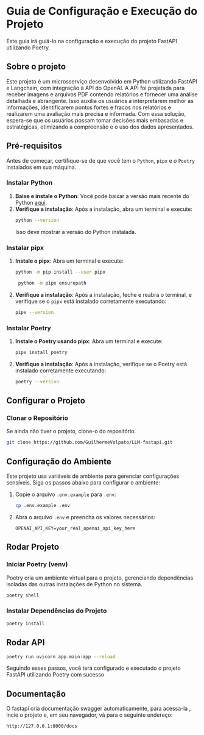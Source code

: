 # Guia de Configuração e Execução do Projeto

Este guia irá guiá-lo na configuração e execução do projeto FastAPI utilizando Poetry.

## Sobre o projeto

Este projeto é um microsserviço desenvolvido em Python utilizando FastAPI e Langchain, com integração à API do OpenAI. A API foi projetada para receber imagens e arquivos PDF contendo relatórios e fornecer uma análise detalhada e abrangente. Isso auxilia os usuários a interpretarem melhor as informações, identificarem pontos fortes e fracos nos relatórios e realizarem uma avaliação mais precisa e informada. Com essa solução, espera-se que os usuários possam tomar decisões mais embasadas e estratégicas, otimizando a compreensão e o uso dos dados apresentados.

## Pré-requisitos

Antes de começar, certifique-se de que você tem o `Python`, `pipx` e o `Poetry` instalados em sua máquina.

### Instalar Python

1. **Baixe e instale o Python**: Você pode baixar a versão mais recente do Python [aqui](https://www.python.org/downloads/).
2. **Verifique a instalação**: Após a instalação, abra um terminal e execute:
   ```bash
   python --version
   ```
   Isso deve mostrar a versão do Python instalada.

### Instalar pipx

1. **Instale o pipx**: Abra um terminal e execute:
   ```bash
   python -m pip install --user pipx
   ```
   ```bash
    python -m pipx ensurepath
   ```
2. **Verifique a instalação**: Após a instalação, feche e reabra o terminal, e verifique se o `pipx` está instalado corretamente executando:
   ```bash
   pipx --version
   ```

### Instalar Poetry

1. **Instale o Poetry usando pipx**: Abra um terminal e execute:
   ```bash
   pipx install poetry
   ```
2. **Verifique a instalação**: Após a instalação, verifique se o Poetry está instalado corretamente executando:
   ```bash
   poetry --version
   ```

## Configurar o Projeto

### Clonar o Repositório

Se ainda não tiver o projeto, clone-o do repositório.

```bash
git clone https://github.com/GuilhermeVolpato/LLM-fastapi.git
```

## Configuração do Ambiente

Este projeto usa variáveis de ambiente para gerenciar configurações sensíveis. Siga os passos abaixo para configurar o ambiente:

1. Copie o arquivo `.env.example` para `.env`:

   ```sh
   cp .env.example .env
   ```

2. Abra o arquivo `.env` e preencha os valores necessários:
   ```dotenv
   OPENAI_API_KEY=your_real_openai_api_key_here
   ```

## Rodar Projeto

### Iniciar Poetry (venv)

Poetry cria um ambiente virtual para o projeto, gerenciando dependências isoladas das outras instalações de Python no sistema.

```bash
poetry shell
```

### Instalar Dependências do Projeto

```bash
poetry install
```

## Rodar API

```bash
poetry run uvicorn app.main:app --reload
```

Seguindo esses passos, você terá configurado e executado o projeto FastAPI utilizando Poetry com sucesso

## Documentação

O fastapi cria documentação swagger automaticamente, para acessa-la , incie o projeto e, em seu navegador, vá para o seguinte endereço:

```bash
http://127.0.0.1:8000/docs
```
